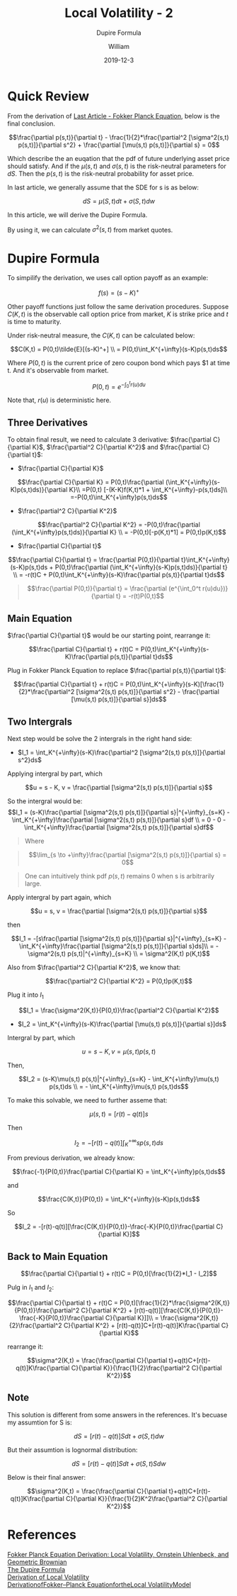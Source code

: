 ﻿---
layout:     post
title:      Local Volatility - 2
subtitle:   Dupire Formula
date:       2019-12-3
author:     William
header-img: img/post-bg-2015.jpg
catalog: true
tags:
    - Volatility
    - Stochastic Calculus
    - Math
---
<script type="text/x-mathjax-config">
  MathJax.Hub.Config({
    tex2jax: { 
      inlineMath: [['$','$'], ['\\(','\\)']],
      processEscapes: true
    }
  });
  </script>
<script type="text/javascript" async
  src="https://cdnjs.cloudflare.com/ajax/libs/mathjax/2.7.5/MathJax.js?config=TeX-MML-AM_CHTML">
</script>

# Quick Review
From the derivation of [Last Article - Fokker Planck Equation](https://kaihuahuang.github.io/2019/12/03/Fokker-Planck-Equation/), below is the final conclusion.

$$\frac{\partial p(s,t)}{\partial t} - \frac{1}{2}*\frac{\partial^2 [\sigma^2(s,t) p(s,t)]}{\partial s^2} + \frac{\partial [\mu(s,t) p(s,t)]}{\partial s} = 0$$

Which describe the an euqation that the pdf of future underlying asset price should satisfy. And if the $\mu(s,t)$ and $\sigma(s,t)$ is the risk-neutral parameters for $dS$. Then the $p(s,t)$ is the risk-neutral probability for asset price.

In last article, we generally assume that the SDE for s is as below:

$$dS = \mu(S,t)dt + \sigma(S,t)dw$$

In this article, we will derive the Dupire Formula.


By using it, we can calculate $\sigma^2(s,t)$ from market quotes.

# Dupire Formula
To simpilify the derivation, we uses call option payoff as an example:

$$f(s) = (s-K)^+$$

Other payoff functions just follow the same derivation procedures. Suppose $C(K,t)$ is the observable call option price from market, $K$ is strike price and $t$ is time to maturity.

Under risk-neutral measure, the $C(K,t)$ can be calculated below:

$$C(K,t) = P(0,t)\tilde{E}[(s-K)^+] \\
= P(0,t)\int_K^{+\infty}(s-K)p(s,t)ds$$

Where $P(0,t)$ is the current price of zero coupon bond which pays $1 at time t. And it's observable from market.

$$P(0,t) = e^{-\int_0^t r(u)du}$$

Note that, $r(u)$ is deterministic here. 

## Three Derivatives
To obtain final result, we need to calculate 3 derivative: $\frac{\partial C}{\partial K}$, $\frac{\partial^2 C}{\partial K^2}$ and $\frac{\partial C}{\partial t}$:

- $\frac{\partial C}{\partial K}$


$$\frac{\partial C}{\partial K} = P(0,t)\frac{\partial (\int_K^{+\infty}(s-K)p(s,t)ds)}{\partial K}\\
=P(0,t) [-(K-K)f(K,t)*1 +  \int_K^{+\infty}-p(s,t)ds]\\
=-P(0,t)\int_K^{+\infty}p(s,t)ds$$


- $\frac{\partial^2 C}{\partial K^2}$

$$\frac{\partial^2 C}{\partial K^2} = -P(0,t)\frac{\partial (\int_K^{+\infty}p(s,t)ds)}{\partial K} \\ = -P(0,t)[-p(K,t)*1] = P(0,t)p(K,t)$$

- $\frac{\partial C}{\partial t}$

$$\frac{\partial C}{\partial t} = \frac{\partial P(0,t)}{\partial t}\int_K^{+\infty}(s-K)p(s,t)ds + P(0,t)\frac{\partial (\int_K^{+\infty}(s-K)p(s,t)ds)}{\partial t} \\
= -r(t)C + P(0,t)\int_K^{+\infty}(s-K)\frac{\partial p(s,t)}{\partial t}ds$$

> $$\frac{\partial P(0,t)}{\partial t} = \frac{\partial (e^{\int_0^t r(u)du})}{\partial t} = -r(t)P(0,t)$$


## Main Equation
$\frac{\partial C}{\partial t}$ would be our starting point, rearrange it:

$$\frac{\partial C}{\partial t} + r(t)C = P(0,t)\int_K^{+\infty}(s-K)\frac{\partial p(s,t)}{\partial t}ds$$

Plug in Fokker Planck Equation to replace $\frac{\partial p(s,t)}{\partial t}$:

$$\frac{\partial C}{\partial t} + r(t)C = P(0,t)\int_K^{+\infty}(s-K)[\frac{1}{2}*\frac{\partial^2 [\sigma^2(s,t) p(s,t)]}{\partial s^2} - \frac{\partial [\mu(s,t) p(s,t)]}{\partial s}]ds$$

## Two Intergrals
Next step would be solve the 2 intergrals in the right hand side:

- $I_1 = \int_K^{+\infty}(s-K)\frac{\partial^2 [\sigma^2(s,t) p(s,t)]}{\partial s^2}ds$

Applying intergral by part, which

$$u = s - K, v = \frac{\partial [\sigma^2(s,t) p(s,t)]}{\partial s}$$

So the intergral would be:
$$I_1 = (s-K)\frac{\partial [\sigma^2(s,t) p(s,t)]}{\partial s}|^{+\infty}_{s=K} - \int_K^{+\infty}\frac{\partial [\sigma^2(s,t) p(s,t)]}{\partial s}df \\
= 0 - 0 - \int_K^{+\infty}\frac{\partial [\sigma^2(s,t) p(s,t)]}{\partial s}df$$

> Where 

> $$\lim_{s \to +\infty}\frac{\partial [\sigma^2(s,t) p(s,t)]}{\partial s} = 0$$

> One can intuitively think pdf $p(s,t)$ remains 0 when s is arbitrarily large.

Apply intergral by part again, which

$$u = s, v = \frac{\partial [\sigma^2(s,t) p(s,t)]}{\partial s}$$

then

$$I_1 = -[s\frac{\partial [\sigma^2(s,t) p(s,t)]}{\partial s}|^{+\infty}_{s=K} - \int_K^{+\infty}\frac{\partial [\sigma^2(s,t) p(s,t)]}{\partial s}ds]\\
= -\sigma^2(s,t) p(s,t)|^{+\infty}_{s=K} \\ = \sigma^2(K,t) p(K,t)$$

Also from $\frac{\partial^2 C}{\partial K^2}$, we know that:

$$\frac{\partial^2 C}{\partial K^2} = P(0,t)p(K,t)$$

Plug it into $I_1$

$$I_1 = \frac{\sigma^2(K,t)}{P(0,t)}\frac{\partial^2 C}{\partial K^2}$$

- $I_2 = \int_K^{+\infty}(s-K)\frac{\partial [\mu(s,t) p(s,t)]}{\partial s}]ds$

Intergral by part, which

$$u = s-K, v = \mu(s,t) p(s,t)$$

Then,

$$I_2 = (s-K)\mu(s,t) p(s,t)|^{+\infty}_{s=K} - \int_K^{+\infty}\mu(s,t) p(s,t)ds \\
= - \int_K^{+\infty}\mu(s,t) p(s,t)ds$$

To make this solvable, we need to further asseme that:

$$\mu(s,t) = [r(t)-q(t)]s$$

Then

$$I_2 = -[r(t)-q(t)]\int_K^{+\infty}sp(s,t)ds$$

From previous derivation, we already know:

$$\frac{-1}{P(0,t)}\frac{\partial C}{\partial K} = \int_K^{+\infty}p(s,t)ds$$

and 

$$\frac{C(K,t)}{P(0,t)} = \int_K^{+\infty}(s-K)p(s,t)ds$$

So

$$I_2 = -[r(t)-q(t)][\frac{C(K,t)}{P(0,t)}-\frac{-K}{P(0,t)}\frac{\partial C}{\partial K}]$$

## Back to Main Equation

$$\frac{\partial C}{\partial t} + r(t)C = P(0,t)[\frac{1}{2}*I_1 - I_2]$$

Pulg in $I_1$ and $I_2$:

$$\frac{\partial C}{\partial t} + r(t)C = P(0,t)[\frac{1}{2}*\frac{\sigma^2(K,t)}{P(0,t)}\frac{\partial^2 C}{\partial K^2} + [r(t)-q(t)][\frac{C(K,t)}{P(0,t)}-\frac{-K}{P(0,t)}\frac{\partial C}{\partial K}]]\\
= \frac{\sigma^2(K,t)}{2}\frac{\partial^2 C}{\partial K^2} + [r(t)-q(t)]C+[r(t)-q(t)]K\frac{\partial C}{\partial K}$$

rearrange it:

$$\sigma^2(K,t) = \frac{\frac{\partial C}{\partial t}+q(t)C+[r(t)-q(t)]K\frac{\partial C}{\partial K}}{\frac{1}{2}\frac{\partial^2 C}{\partial K^2}}$$

## Note

This solution is different from some answers in the references. It's becuase my assumtion for S is:

$$dS = [r(t)-q(t)]Sdt + \sigma(S,t)dw$$

But their assumtion is lognormal distribution:

$$dS = [r(t)-q(t)]Sdt + \sigma(S,t)Sdw$$

Below is their final answer:

$$\sigma^2(K,t) = \frac{\frac{\partial C}{\partial t}+q(t)C+[r(t)-q(t)]K\frac{\partial C}{\partial K}}{\frac{1}{2}K^2\frac{\partial^2 C}{\partial K^2}}$$

# References
[Fokker Planck Equation Derivation: Local Volatility, Ornstein Uhlenbeck, and Geometric Brownian](https://www.youtube.com/watch?v=MmcgT6-lBoY)  
[The Dupire Formula](http://wwwf.imperial.ac.uk/~mdavis/FDM11/DUPIRE_FORMULA.PDF)  
[Derivation of Local Volatility](https://www.frouah.com/finance%20notes/Dupire%20Local%20Volatility.pdf)  
[DerivationofFokker–Planck EquationfortheLocal VolatilityModel](https://link.springer.com/content/pdf/bbm%3A978-1-137-46275-6%2F1.pdf)  



  [1]: http://static.zybuluo.com/williamhkh/ba0h7aql0urafy86a8xft7cv/image_1dr6mihr95rk1vvg1pg1o6n19d99.png
  [2]: http://static.zybuluo.com/williamhkh/inbqdqn01tznyisx6o0a8tgw/image_1dr6mj9jgasrmo8mbf1o5slufm.png